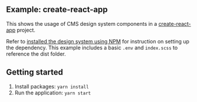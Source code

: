 ## Example: create-react-app

This shows the usage of CMS design system components in a [create-react-app](https://create-react-app.dev/docs/getting-started/) project.

Refer to [installed the design system using NPM]({{root}}/startup/installation/) for instruction on setting up the dependency. This example includes a basic `.env` and `index.scss` to reference the dist folder.

## Getting started

1. Install packages: `yarn install`
1. Run the application: `yarn start`
